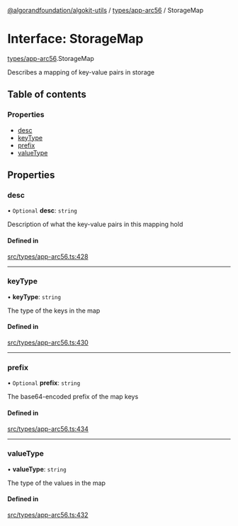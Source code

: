 [@algorandfoundation/algokit-utils](../README.md) / [types/app-arc56](../modules/types_app_arc56.md) / StorageMap

# Interface: StorageMap

[types/app-arc56](../modules/types_app_arc56.md).StorageMap

Describes a mapping of key-value pairs in storage

## Table of contents

### Properties

- [desc](types_app_arc56.StorageMap.md#desc)
- [keyType](types_app_arc56.StorageMap.md#keytype)
- [prefix](types_app_arc56.StorageMap.md#prefix)
- [valueType](types_app_arc56.StorageMap.md#valuetype)

## Properties

### desc

• `Optional` **desc**: `string`

Description of what the key-value pairs in this mapping hold

#### Defined in

[src/types/app-arc56.ts:428](https://github.com/algorandfoundation/algokit-utils-ts/blob/main/src/types/app-arc56.ts#L428)

___

### keyType

• **keyType**: `string`

The type of the keys in the map

#### Defined in

[src/types/app-arc56.ts:430](https://github.com/algorandfoundation/algokit-utils-ts/blob/main/src/types/app-arc56.ts#L430)

___

### prefix

• `Optional` **prefix**: `string`

The base64-encoded prefix of the map keys

#### Defined in

[src/types/app-arc56.ts:434](https://github.com/algorandfoundation/algokit-utils-ts/blob/main/src/types/app-arc56.ts#L434)

___

### valueType

• **valueType**: `string`

The type of the values in the map

#### Defined in

[src/types/app-arc56.ts:432](https://github.com/algorandfoundation/algokit-utils-ts/blob/main/src/types/app-arc56.ts#L432)
